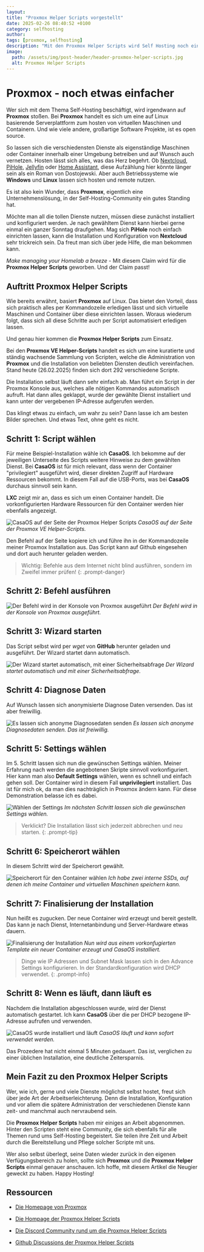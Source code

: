 ```yaml
---
layout: 
title: "Proxmox Helper Scripts vorgestellt"
date: 2025-02-26 08:40:52 +0100
category: selfhosting
author: 
tags: [proxmox, selfhosting]
description: "Mit den Proxmox Helper Scripts wird Self Hosting noch einfacher."
image:
  path: /assets/img/post-header/header-proxmox-helper-scripts.jpg
  alt: Proxmox Helper Scripts
---
```


# Proxmox - noch etwas einfacher

Wer sich mit dem Thema Self-Hosting beschäftigt, wird irgendwann auf **Proxmox** stoßen. Bei **Proxmox** handelt es sich um eine auf Linux basierende Serverplattform zum hosten von virtuellen Maschinen und Containern. Und wie viele andere, großartige Software Projekte, ist es open source. 

So lassen sich die verschiedensten Dienste als eigenständige Maschinen oder Container innerhalb einer Umgebung betreiben und auf Wunsch auch vernetzen. Hosten lässt sich alles, was das Herz begehrt. Ob [Nextcloud](https://nextcloud.com), [PiHole](https://pi-hole.net), [Jellyfin](https://jellyfin.org/) oder [Home Assistant](https://www.home-assistant.io/), diese Aufzählung hier könnte länger sein als ein Roman von Dostojewski. Aber auch Betriebssysteme wie **Windows** und **Linux** lassen sich hosten und remote nutzen. 

Es ist also kein Wunder, dass **Proxmox**, eigentlich eine Unternehmenslösung, in der Self-Hosting-Community ein gutes Standing hat.

Möchte man all die tollen Dienste nutzen, müssen diese zunächst installiert und konfiguriert werden. Je nach gewähltem Dienst kann hierbei gerne einmal ein ganzer Sonntag draufgehen. Mag sich **PiHole** noch einfach einrichten lassen, kann die Installation und Konfiguration von **Nextcloud** sehr trickreich sein. Da freut man sich über jede Hilfe, die man bekommen kann.

*Make managing your Homelab a breeze* - Mit diesem Claim wird für die **Proxmox Helper Scripts** geworben. Und der Claim passt!

## Auftritt Proxmox Helper Scripts

Wie bereits erwähnt, basiert **Proxmox** auf Linux. Das bietet den Vorteil, dass sich praktisch alles per Kommandozeile erledigen lässt und sich virtuelle Maschinen und Container über diese einrichten lassen. Woraus wiederum folgt, dass sich all diese Schritte auch per Script automatisiert erledigen lassen. 

Und genau hier kommen die **Proxmox Helper Scripts** zum Einsatz.

Bei den **Proxmox VE Helper-Scripts** handelt es sich um eine kuratierte und ständig wachsende Sammlung von Scripten, welche die Administration von **Proxmox** und die Installation von beliebten Diensten deutlich vereinfachen. Stand heute (26.02.2025) finden sich dort 292 verschiedene Scripte. 

Die Installation selbst läuft dann sehr einfach ab. Man führt ein Script in der Proxmox Konsole aus, welches alle nötigen Kommandos automatisch aufruft. Hat dann alles geklappt, wurde der gewählte Dienst installiert und kann unter der vergebenen IP-Adresse aufgerufen werden.

Das klingt etwas zu einfach, um wahr zu sein? Dann lasse ich am besten Bilder sprechen. Und etwas Text, ohne geht es nicht.

## Schritt 1: Script wählen

Für meine Beispiel-Installation wähle ich **CasaOS**. Ich bekomme auf der jeweiligen Unterseite des Scripts weitere Hinweise zu dem gewählten Dienst. Bei **CasaOS** ist für mich relevant, dass wenn der Container "privilegiert" ausgeführt wird, dieser direkten Zugriff auf Hardware Ressourcen bekommt. In diesem Fall auf die USB-Ports, was bei **CasaOS** durchaus sinnvoll sein kann. 

**LXC** zeigt mir an, dass es sich um einen Container handelt. Die vorkonfigurierten Hardware Ressourcen für den Container werden hier ebenfalls angezeigt. 

![CasaOS auf der Seite der Proxmox Helper Scripts](assets/img/proxmox-helber-scripts/1-proxmox-helper-scripts.jpg)
_CasaOS auf der Seite der Proxmox VE Helper-Scripts._

Den Befehl auf der Seite kopiere ich und führe ihn in der Kommandozeile meiner Proxmox Installation aus. Das Script kann auf Github eingesehen und dort auch herunter geladen werden.

> Wichtig: Befehle aus dem Internet nicht blind ausführen, sondern im Zweifel immer prüfen!
{: .prompt-danger}

## Schritt 2: Befehl ausführen

![Der Befehl wird in der Konsole von Proxmox ausgeführt](assets/img/proxmox-helber-scripts/2-proxmox-konsole.jpg)
_Der Befehl wird in der Konsole von Proxmox ausgeführt._

## Schritt 3: Wizard starten

Das Script selbst wird per *wget* von **GitHub** herunter geladen und ausgeführt. Der Wizard startet dann automatisch.

![Der Wizard startet automatisch, mit einer Sicherheitsabfrage](assets/img/proxmox-helber-scripts/3-proxmox-helper-script-wizard.jpg)
_Der Wizard startet automatisch und mit einer Sicherheitsabfrage._

## Schritt 4: Diagnose Daten

Auf Wunsch lassen sich anonymisierte Diagnose Daten versenden. Das ist aber freiwillig.

![Es lassen sich anonyme Diagnosedaten senden](assets/img/proxmox-helber-scripts/4-proxmox-helper-script-diagnose-daten.jpg)
_Es lassen sich anonyme Diagnosedaten senden. Das ist freiwillig._

## Schritt 5: Settings wählen

Im 5. Schritt lassen sich nun die gewünschen Settings wählen. Meiner Erfahrung nach werden die angebotenen Skripte sinnvoll vorkonfiguriert. Hier kann man also **Default Settings** wählen, wenn es schnell und einfach gehen soll. Der Container wird in diesem Fall **unprivilegiert** installiert. Das ist für mich ok, da man dies nachträglich in Proxmox ändern kann. Für diese Demonstration belasse ich es dabei.

![Wählen der Settings](assets/img/proxmox-helber-scripts/5-proxmox-helper-script-settings.jpg)
_Im nächsten Schritt lassen sich die gewünschen Settings wählen._

> Verklickt? Die Installation lässt sich jederzeit abbrechen und neu starten.
{: .prompt-tip}

## Schritt 6: Speicherort wählen

In diesem Schritt wird der Speicherort gewählt.

![Speicherort für den Container wählen](assets/img/proxmox-helber-scripts/6-proxmox-helper-script-storage.jpg)
_Ich habe zwei interne SSDs, auf denen ich meine Container und virtuellen Maschinen speichern kann._

## Schritt 7: Finalisierung der Installation

Nun heißt es zugucken. Der neue Container wird erzeugt und bereit gestellt. Das kann je nach Dienst, Internetanbindung und Server-Hardware etwas dauern. 

![Finalisierung der Installation](assets/img/proxmox-helber-scripts/7-proxmox-helper-script-installation.jpg)
_Nun wird aus einem vorkonfugierten Template ein neuer Container erzeugt und CasaOS installiert._ 

> Dinge wie IP Adressen und Subnet Mask lassen sich in den Advance Settings konfigurieren. In der Standardkonfiguration wird DHCP verwendet.
{: .prompt-info}

## Schritt 8: Wenn es läuft, dann läuft es

Nachdem die Installation abgeschlossen wurde, wird der Dienst automatisch gestartet. Ich kann **CasaOS** über die per DHCP bezogene IP-Adresse aufrufen und verwenden.

![CasaOS wurde installiert und läuft](assets/img/proxmox-helber-scripts/8-proxmox-helper-script-fertig.jpg)
_CasaOS läuft und kann sofort verwendet werden._

Das Prozedere hat nicht einmal 5 Minuten gedauert. Das ist, verglichen zu einer üblichen Installation, eine deutliche Zeitersparnis.

## Mein Fazit zu den Proxmox Helper Scripts

Wer, wie ich, gerne und viele Dienste möglichst selbst hostet, freut sich über jede Art der Arbeitserleichterung. Denn die Installation, Konfiguration und vor allem die spätere Administration der verschiedenen Dienste kann zeit- und manchmal auch nervraubend sein. 

Die **Proxmox Helper Scripts** haben mir einiges an Arbeit abgenommen. Hinter den Scripten steht eine Community, die sich ebenfalls für alle Themen rund ums Self-Hosting begeistert. Sie teilen ihre Zeit und Arbeit durch die Bereitstellung und Pflege solcher Scripte mit uns. 

Wer also selbst überlegt, seine Daten wieder zurück in den eigenen Verfügungsbereich zu holen, sollte sich **Proxmox** und die **Proxmox Helper Scripts** einmal genauer anschauen. Ich hoffe, mit diesem Artikel die Neugier geweckt zu haben. Happy Hosting!

## Ressourcen

* [Die Homepage von Proxmox](https://www.proxmox.com/de/)

* [Die Hompage der Proxmox Helper Scripts](https://community-scripts.github.io/ProxmoxVE/)

* [Die Discord Community rund um die Proxmox Helper Scripts](https://discord.com/invite/2wvnMDgdnU)

* [Github Discussions der Proxmox Helper Scripts](https://github.com/community-scripts/ProxmoxVE/discussions)


